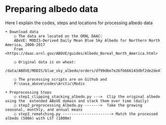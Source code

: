 # **Preparing albedo data**
Here I explain the codes, steps and locations for processing albedo data

	• Download data
		○ The data are located on the ORNL DAAC: 
		ABoVE: MODIS-Derived Daily Mean Blue Sky Albedo for Northern North America, 2000-2017
		From <https://daac.ornl.gov/ABOVE/guides/Albedo_Boreal_North_America.html> 
		
		○ Original data is on wheat: 
		/data/ABOVE/MODIS/blue_sky_albedo/orders/df99d6e7e26fb666143dbf2de2de4707/Albedo_Boreal_North_America/data_geographic/
		
		○ The processing scripts are on Github and 
		P:\nasa_above\codes\Arctic\Modis

	• Preprocessing Steps
		○ step1_clipping_stacking_albedo.py --->  Clip the original albedo using the  extended ABoVE domain and stack them over time (daily)
		○ step2_preprocessing_Albedo.py ------->  Take the growing seasonal, monthly, and annual means
		○ step3_rematching.py ----------------------> Match the processed albedo (500m) with LST (1000m) 
